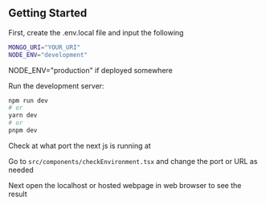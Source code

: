
## Getting Started

First, create the .env.local file and input the following
```bash
MONGO_URI="YOUR_URI"
NODE_ENV="development" 
```
NODE_ENV="production" if deployed somewhere

Run the development server:

```bash
npm run dev
# or
yarn dev
# or
pnpm dev
```

Check at what port the next js is running at

Go to `src/components/checkEnvironment.tsx` and change the port or URL as needed

Next open the localhost or hosted webpage in web browser to see the result
